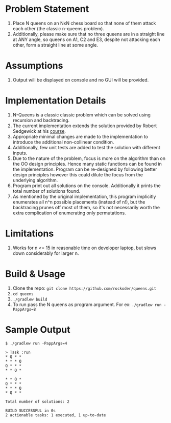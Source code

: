 # Problem Statement

1. Place N queens on an NxN chess board so that none of them attack each other (the classic n-queens problem).
1. Additionally, please make sure that no three queens are in a straight line at ANY angle, so queens on A1, C2 and E3, despite not attacking each other, form a straight line at some angle.

# Assumptions

1. Output will be displayed on console and no GUI will be provided.

# Implementation Details

1. N-Queens is a classic classic problem which can be solved using recursion and backtracing.
1. The current implementation extends the solution provided by Robert Sedgewick at his [course](https://introcs.cs.princeton.edu/java/23recursion/Queens.java.html).
1. Appropriate minimal changes are made to the implementation to introduce the additional non-collinear condition.
1. Additionally, few unit tests are added to test the solution with different inputs.
1. Due to the nature of the problem, focus is more on the algorithm than on the OO design principles. Hence many static functions can be found in the implementation. Program can be re-designed by following better design principles however this could dilute the focus from the underlying algorithm.
1. Program print out all solutions on the console. Additionally it prints the total number of solutions found.
1. As mentioned by the original implementation, this program implicitly enumerates all n^n possible placements (instead of n!), but the backtracing prunes off most of them, so it's not necessarily worth the extra complication of enumerating only permutations.

# Limitations

1. Works for n <= 15 in reasonable time on developer laptop, but slows down considerably for larger n.

# Build & Usage

1. Clone the repo: `git clone https://github.com/rockoder/queens.git`
1. `cd queens`
1. `./gradlew build`
1. To run pass the N queens as program argument. For ex: `./gradlew run -PappArgs=8`

# Sample Output

```
$ ./gradlew run -PappArgs=4

> Task :run
* Q * *
* * * Q
Q * * *
* * Q *

* * Q *
Q * * *
* * * Q
* Q * *

Total number of solutions: 2

BUILD SUCCESSFUL in 0s
2 actionable tasks: 1 executed, 1 up-to-date
```
